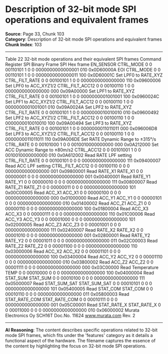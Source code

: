 # Description of 32-bit mode SPI operations and equivalent frames

**Source**: Page 33, Chunk 103  
**Category**: Description of 32-bit mode SPI operations and equivalent frames  
**Chunk Index**: 103

---

Table 22 32-bit mode operations and their equivalent SPI frames
Command Register SPI Binary Frame SPI Hex frame
EN_SENSOR CTRL_MODE 0 0 00110101 1 0 0 0000000000000001 010 0x0D60000A
EOI CTRL_MODE 0 0 00110101 1 0 0 0000000000000011 100 0x0D60001C
Set LPF0 to RATE_XYZ CTRL_FILT_RATE 0 0 00100101 1 0 0 0000000000000000 110 0x09600006
Set LPF0 to ACC_XYZ1/2 CTRL_FILT_ACC12 0 0 00100110 1 0 0 0000000000000000 000 0x09A00000
Set LPF1 to RATE_XYZ CTRL_FILT_RATE 0 0 00100101 1 0 0 0000000001001001 100 0x0960024C
Set LPF1 to ACC_XYZ1/2 CTRL_FILT_ACC12 0 0 00100110 1 0 0 0000000001001001 010 0x09A0024A
Set LPF2 to RATE_XYZ CTRL_FILT_RATE 0 0 00100101 1 0 0 0000000010010010 010 0x09600492
Set LPF2 to ACC_XYZ1/2 CTRL_FILT_ACC12 0 0 00100110 1 0 0 0000000010010010 100 0x09A00494
Set LPF3 to RATE_XYZ CTRL_FILT_RATE 0 0 00100101 1 0 0 0000000011011011 000 0x096006D8
Set LPF3 to ACC_XYZ1/2 CTRL_FILT_ACC12 0 0 00100110 1 0 0 0000000011011011 110 0x09A006DE
Set RATE Dynamic Range to ±315°/s CTRL_RATE 0 0 00101000 1 0 0 0010010000000000 000 0x0A212000
Set ACC Dynamic Range to ±80m/s2 CTRL_ACC12 0 0 00101001 1 0 0 0010010000000000 010 0x0A612002
Read RATE LPF setting CTRL_FILT_RATE 0 0 00100101 0 0 0 0000000000000000 111 0x09400007
Read ACC LPF setting CTRL_FILT_ACC12 0 0 00100110 0 0 0 0000000000000000 001 0x09800001
Read RATE_X1 RATE_X1 0 0 00000001 0 0 0 0000000000000000 001 0x00400001
Read RATE_Y1 RATE_Y1 0 0 00000010 0 0 0 0000000000000000 111 0x00800007
Read RATE_Z1 RATE_Z1 0 0 00000011 0 0 0 0000000000000000 101 0x00C00005
Read ACC_X1 ACC_X1 0 0 00000100 0 0 0 0000000000000000 000 0x01000000
Read ACC_Y1 ACC_Y1 0 0 00000101 0 0 0 0000000000000000 010 0x01400002
Read ACC_Z1 ACC_Z1 0 0 00000110 0 0 0 0000000000000000 100 0x01800004
Read ACC_X3 ACC_X3 0 0 00000111 0 0 0 0000000000000000 110 0x01C00006
Read ACC_Y3 ACC_Y3 0 0 00001000 0 0 0 0000000000000000 101 0x02000005
Read ACC_Z3 ACC_Z3 0 0 00001001 0 0 0 0000000000000000 111 0x02400007
Read RATE_X2 RATE_X2 0 0 00001010 0 0 0 0000000000000000 001 0x02800001
Read RATE_Y2 RATE_Y2 0 0 00001011 0 0 0 0000000000000000 011 0x02C00003
Read RATE_Z2 RATE_Z2 0 0 00001100 0 0 0 0000000000000000 110 0x03000006
Read ACC_X2 ACC_X2 0 0 00001101 0 0 0 0000000000000000 100 0x03400004
Read ACC_Y2 ACC_Y2 0 0 00001110 0 0 0 0000000000000000 010 0x03800002
Read ACC_Z2 ACC_Z2 0 0 00001111 0 0 0 0000000000000000 000 0x03C00000
Read Temperature TEMP 0 0 00010000 0 0 0 0000000000000000 100 0x04000004
Read STAT_SUM STAT_SUM 0 0 00010100 0 0 0 0000000000000000 111 0x05000007
Read STAT_SUM_SAT STAT_SUM_SAT 0 0 00010101 0 0 0 0000000000000000 101 0x05400005
Read STAT_COM STAT_COM 0 0 00010110 0 0 0 0000000000000000 011 0x05800003
Read STAT_RATE_COM STAT_RATE_COM 0 0 00010111 0 0 0 0000000000000000 001 0x05C00001
Read STAT_RATE_X STAT_RATE_X 0 0 00011000 0 0 0 0000000000000000 010 0x06000002
Murata Electronics Oy SCH16T Doc.No. 11624
www.murata.com Rev. 2

---

**AI Reasoning**: The content describes specific operations related to 32-bit mode SPI frames, which fits under the 'features' category as it details a functional aspect of the hardware. The filename captures the essence of the content by highlighting the focus on 32-bit mode SPI operations.
